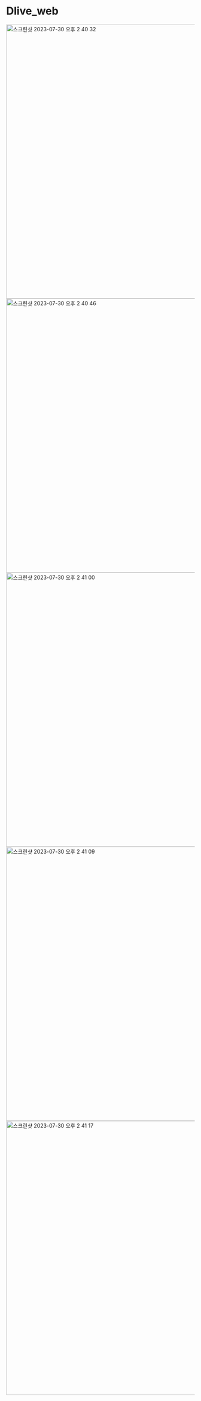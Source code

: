 # Dlive_web
<img width="730" alt="스크린샷 2023-07-30 오후 2 40 32" src="https://github.com/millejuice/Dlive_web/assets/109461985/a25e4ec9-1bf8-40d4-a84b-1bb9e901c74d">
<img width="730" alt="스크린샷 2023-07-30 오후 2 40 46" src="https://github.com/millejuice/Dlive_web/assets/109461985/cc374a71-2f6a-468d-a29c-ea7c6c4e9f7d">
<img width="730" alt="스크린샷 2023-07-30 오후 2 41 00" src="https://github.com/millejuice/Dlive_web/assets/109461985/020fbb09-a299-4d16-8561-8cc040284668">
<img width="730" alt="스크린샷 2023-07-30 오후 2 41 09" src="https://github.com/millejuice/Dlive_web/assets/109461985/7c741fc4-f38b-45d4-983c-8b4baa2f85de">
<img width="730" alt="스크린샷 2023-07-30 오후 2 41 17" src="https://github.com/millejuice/Dlive_web/assets/109461985/2d6c5e5e-0a2b-45c1-939e-2590f9a575f9">
